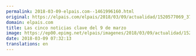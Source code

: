 ```yaml
---
permalink: 2018-03-09-elpais.com--1461996160.html
original: https://elpais.com/elpais/2018/03/09/actualidad/1520577069_370794.html#?ref=rss&format=simple&link=link
domain: elpais.com
title: Las cinco noticias clave del 9 de marzo
image: https://ep00.epimg.net/elpais/imagenes/2018/03/09/actualidad/1520577069_370794_1520577725_rrss_normal.jpg
date: 2018-03-09 07:32:13
translations: en
---
```


